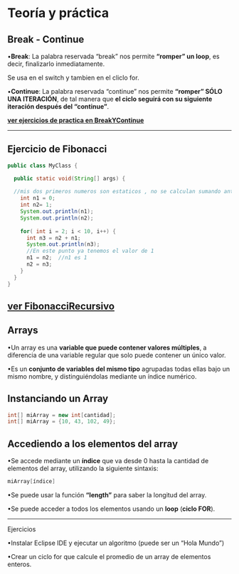 # Teoría y práctica 

## Break - Continue

•**Break**: La palabra reservada “break” nos permite **“romper” un loop**, es decir, finalizarlo inmediatamente.

Se usa en el switch y tambien en el cliclo for.


•**Continue**: La palabra reservada “continue” nos permite **“romper” SÓLO UNA ITERACIÓN**, de tal manera que **el ciclo seguirá con su siguiente iteración después del “continue”**.


[**ver ejercicios de practica en BreakYContinue**](https://github.com/eugenia1984/diploUTNVM-PoloTIC-SiliconMisiones-Java/tree/main/utnvillamaria/fibonacciRecursivo/BreakYContinue)


---

## Ejercicio de Fibonacci


```JAVA
public class MyClass {

  public static void(String[] args) {
  
  //mis dos primeros numeros son estaticos , no se calculan sumando anteriores
    int n1 = 0;
    int n2= 1;
    System.out.println(n1);
    System.out.println(n2);
    
    for( int i = 2; i < 10, i++) {
      int n3 = n2 + n1;
      System.out.println(n3);
      //En este punto ya tenemos el valor de 1
      n1 = n2;  //n1 es 1
      n2 = n3;
    }
  }
}

```

[**ver FibonacciRecursivo**](https://github.com/eugenia1984/diploUTNVM-PoloTIC-SiliconMisiones-Java/blob/main/utnvillamaria/fibonacciRecursivo/FibonacciRecursivo.java)
---

## Arrays

•Un array es una **variable que puede contener valores múltiples**, a diferencia de una variable regular que solo puede contener un único valor. 

•Es un **conjunto de variables del mismo tipo** agrupadas todas ellas bajo un mismo nombre, y distinguiéndolas mediante un índice numérico.


## Instanciando un Array

```JAVA
int[] miArray = new int[cantidad];
int[] miArray = {10, 43, 102, 49};
```

## Accediendo a los elementos del array

•Se accede mediante un **índice** que va desde 0 hasta la cantidad de elementos del array, utilizando la siguiente sintaxis: 

```JAVA
miArray[índice]
```

•Se puede usar la función **“length”** para saber la longitud del array.

•Se puede acceder a todos los elementos usando un **loop** (**ciclo FOR**).

---


Ejercicios

•Instalar Eclipse IDE y ejecutar un algoritmo (puede ser un “Hola Mundo”)

•Crear un ciclo for que calcule el promedio de un array de elementos enteros.

